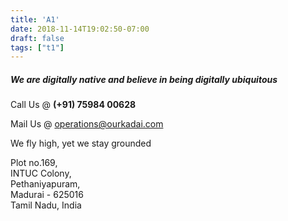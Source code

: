 ```yaml
---
title: 'A1'
date: 2018-11-14T19:02:50-07:00
draft: false
tags: ["t1"]
---
```


##### We are digitally native and believe in being digitally ubiquitous

Call Us @ **(+91) 75984 00628**

Mail Us @ operations@ourkadai.com

We fly high, yet we stay grounded  

Plot no.169,  
INTUC Colony,  
Pethaniyapuram,  
Madurai - 625016  
Tamil Nadu, India  